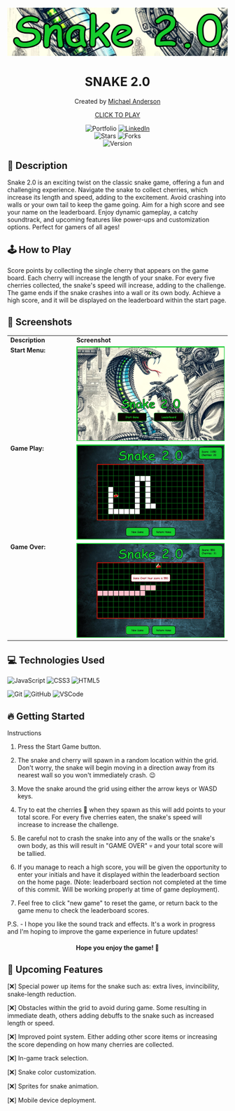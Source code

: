 <p align="center">
  <img src="images/snake-2.0-markdown-img.png" alt="Snake 2.0 cover">
</p>

<h1 align="center"><strong>SNAKE 2.0</strong></h1>

<p align="center">
 Created by <a href="https://www.linkedin.com/in/cloud9coding/">Michael Anderson</a>
</p>

<p align="center">
  <a href="https://michael-anderson92.github.io/Snake-2.0-browser-game/">CLICK TO PLAY</a>
</p>

<div align="center">
  <img src="https://img.shields.io/badge/Portfolio-blue?style=flat&logo=internet-explorer" alt="Portfolio">
  <a href="https://www.linkedin.com/in/cloud9coding/">
    <img src="https://img.shields.io/badge/LinkedIn-blue?style=flat&logo=linkedin" alt="LinkedIn">
  </a>
</div>

<div align="center">
  <img src="https://img.shields.io/github/stars/Michael-Anderson92/Snake-2.0-browser-game?style=flat" alt="Stars">
  <img src="https://img.shields.io/github/forks/Michael-Anderson92/Snake-2.0-browser-game?style=flat" alt="Forks">
</div>

<div align="center">
  <img src="https://img.shields.io/badge/Version-1.0.0-green?style=flat" alt="Version">
</div>

## 📄 Description
Snake 2.0 is an exciting twist on the classic snake game, offering a fun and challenging experience. Navigate the snake to collect cherries, which increase its length and speed, adding to the excitement. Avoid crashing into walls or your own tail to keep the game going. Aim for a high score and see your name on the leaderboard. Enjoy dynamic gameplay, a catchy soundtrack, and upcoming features like power-ups and customization options. Perfect for gamers of all ages!

## 🕹️ How to Play
Score points by collecting the single cherry that appears on the game board. Each cherry will increase the length of your snake. For every five cherries collected, the snake's speed will increase, adding to the challenge. The game ends if the snake crashes into a wall or its own body. Achieve a high score, and it will be displayed on the leaderboard within the start page.

## 📸 Screenshots

<table style="width:100%;">
  <tr>
    <td style="width:30%; vertical-align: top;">
      <strong>Description</strong>
    </td>
    <td style="width:70%; vertical-align: top;">
      <strong>Screenshot</strong>
    </td>
  </tr>
  <tr>
    <td style="width:30%; vertical-align: top;">
      <strong>Start Menu:</strong>
    </td>
    <td style="width:70%; vertical-align: top;">
      <img src="images/snake-start-menu.png" alt="Start menu screenshot" style="width: 100%;">
    </td>
  </tr>
  <tr>
    <td style="width:30%; vertical-align: top;">
      <strong>Game Play:</strong>
    </td>
    <td style="width:70%; vertical-align: top;">
      <img src="images/snake-game-play.png" alt="Game play screenshot" style="width: 100%;">
    </td>
  </tr>
  <tr>
    <td style="width:30%; vertical-align: top;">
      <strong>Game Over:</strong>
    </td>
    <td style="width:70%; vertical-align: top;">
      <img src="images/snake-game-over.png" alt="Game over screenshot" style="width: 100%;">
    </td>
  </tr>
</table>

## 💻 Technologies Used
![JavaScript](https://img.shields.io/badge/-JavaScript-323330?style=flat&logo=javascript)
![CSS3](https://img.shields.io/badge/-CSS3-1572B6?style=flat&logo=css3)
![HTML5](https://img.shields.io/badge/-HTML5-E34F26?style=flat&logo=html5)

![Git](https://img.shields.io/badge/-Git-F05032?style=flat&logo=git)
![GitHub](https://img.shields.io/badge/-GitHub-181717?style=flat&logo=github)
![VSCode](https://img.shields.io/badge/-VSCode-007ACC?style=flat&logo=visual-studio-code)

## 🔥 Getting Started
Instructions

1. Press the Start Game button.

2. The snake and cherry will spawn in a random location within the grid. Don't worry, the snake will begin moving in a direction away from its nearest wall so you won't immediately crash. 😉

3. Move the snake around the grid using either the arrow keys or WASD keys.

4. Try to eat the cherries 🍒 when they spawn as this will add points to your total score. For every five cherries eaten, the snake's speed will increase to increase the challenge.

5. Be careful not to crash the snake into any of the walls or the snake's own body, as this will result in "GAME OVER" 💀 and your total score will be tallied.

6. If you manage to reach a high score, you will be given the opportunity to enter your initials and have it displayed within the leaderboard section on the home page. (Note: leaderboard section not completed at the time of this commit. Will be working properly at time of game deployment).

7. Feel free to click "new game" to reset the game, or return back to the game menu to check the leaderboard scores.

P.S. - I hope you like the sound track and effects. It's a work in progress and I'm hoping to improve the game experience in future updates!

<div align="center">
  <h4>Hope you enjoy the game! 🐍</h4>
</div>

## 📡 Upcoming Features

[:x:] Special power up items for the snake such as: extra lives, invincibility, snake-length reduction.

[:x:] Obstacles within the grid to avoid during game. Some resulting in immediate death, others adding debuffs to the snake such as increased length or speed.

[:x:] Improved point system. Either adding other score items or increasing the score depending on how many cherries are collected.

[:x:] In-game track selection.

[:x:] Snake color customization.

[:x:] Sprites for snake animation.

[:x:] Mobile device deployment.
